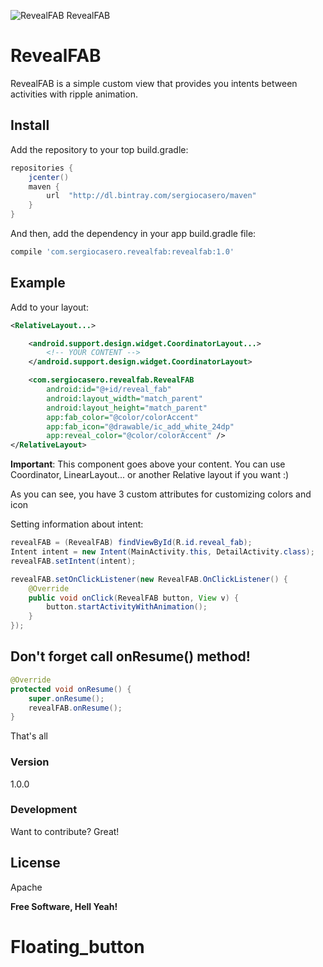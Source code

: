 ![RevealFAB RevealFAB](http://i.giphy.com/xT0BKAJaZwttdc49cQ.gif)

# RevealFAB

RevealFAB is a simple custom view that provides you intents between activities with ripple animation.

## Install
Add the repository to your top build.gradle:
```groovy
repositories {
    jcenter()
    maven {
        url  "http://dl.bintray.com/sergiocasero/maven"
    }
}
```

And then, add the dependency in your app build.gradle file:
```groovy
compile 'com.sergiocasero.revealfab:revealfab:1.0'
```
## Example

Add to your layout:
```xml
<RelativeLayout...>

    <android.support.design.widget.CoordinatorLayout...>
        <!-- YOUR CONTENT -->
    </android.support.design.widget.CoordinatorLayout>

    <com.sergiocasero.revealfab.RevealFAB
        android:id="@+id/reveal_fab"
        android:layout_width="match_parent"
        android:layout_height="match_parent"
        app:fab_color="@color/colorAccent"
        app:fab_icon="@drawable/ic_add_white_24dp"
        app:reveal_color="@color/colorAccent" />
</RelativeLayout>
```
**Important**: This component goes above your content. You can use Coordinator, LinearLayout... or another Relative layout if you want :)

As you can see, you have 3 custom attributes for customizing colors and icon

Setting information about intent:
```java
revealFAB = (RevealFAB) findViewById(R.id.reveal_fab);
Intent intent = new Intent(MainActivity.this, DetailActivity.class);
revealFAB.setIntent(intent);

revealFAB.setOnClickListener(new RevealFAB.OnClickListener() {
    @Override
    public void onClick(RevealFAB button, View v) {
        button.startActivityWithAnimation();
    }
});
```

## Don't forget call onResume() method!
```java
@Override
protected void onResume() {
    super.onResume();
    revealFAB.onResume();
}
```

That's all

### Version
1.0.0

### Development

Want to contribute? Great!

License
----

Apache


**Free Software, Hell Yeah!**
# Floating_button
